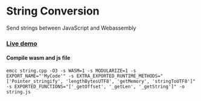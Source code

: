 # String Conversion
Send strings between JavaScript and Webassembly

### [Live demo](https://togekk.github.io/wasm/string_conversion/)

#### Compile wasm and js file
`emcc string.cpp -O3 -s WASM=1 -s MODULARIZE=1 -s EXPORT_NAME="'MyCode'" -s EXTRA_EXPORTED_RUNTIME_METHODS="['Pointer_stringify', 'lengthBytesUTF8', 'getMemory', 'stringToUTF8']" -s EXPORTED_FUNCTIONS="['_getOffset', '_getLen', '_getString']" -o string.js`
